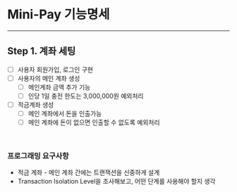 # Mini-Pay 기능명세

---

## Step 1. 계좌 세팅

- [ ] 사용자 회원가입, 로그인 구현 
- [ ] 사용자의 메인 계좌 생성
  - [ ] 메인계좌 금액 추가 기능
  - [ ] 인당 1일 충전 한도는 3,000,000원 예외처리
- [ ] 적금계좌 생성
  - [ ] 메인 계좌에서 돈을 인출가능
  - [ ] 메인 계좌에 돈이 없으면 인출할 수 없도록 예외처리

<br/>

### 프로그래밍 요구사항
- 적금 계좌 - 메인 계좌 간에는 트랜잭션을 신중하게 설계
- Transaction Isolation Level을 조사해보고, 어떤 단계를 사용해야 할지 생각

